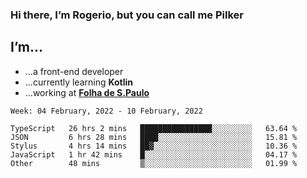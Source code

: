 ### Hi there, I’m Rogerio, but you can call me Pilker

## I’m…
- …a front-end developer
- …currently learning **Kotlin**
- …working at [**Folha de S.Paulo**](https://www.folha.com.br/)

<!--START_SECTION:waka-->
```text
Week: 04 February, 2022 - 10 February, 2022

TypeScript   26 hrs 2 mins   ████████████████░░░░░░░░░   63.64 % 
JSON         6 hrs 28 mins   ████░░░░░░░░░░░░░░░░░░░░░   15.81 % 
Stylus       4 hrs 14 mins   ██▓░░░░░░░░░░░░░░░░░░░░░░   10.36 % 
JavaScript   1 hr 42 mins    █░░░░░░░░░░░░░░░░░░░░░░░░   04.17 % 
Other        48 mins         ▒░░░░░░░░░░░░░░░░░░░░░░░░   01.99 % 
```
<!--END_SECTION:waka-->
